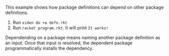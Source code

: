 This example shows how package definitions can depend on other package
definitions.

1. Run `xiden do +a defn.rkt`
2. Run `racket program.rkt`. It will print `It works!`

Dependending on a package means naming another package definition as
an input. Once that input is resolved, the dependent package
programmatically installs the dependency.
